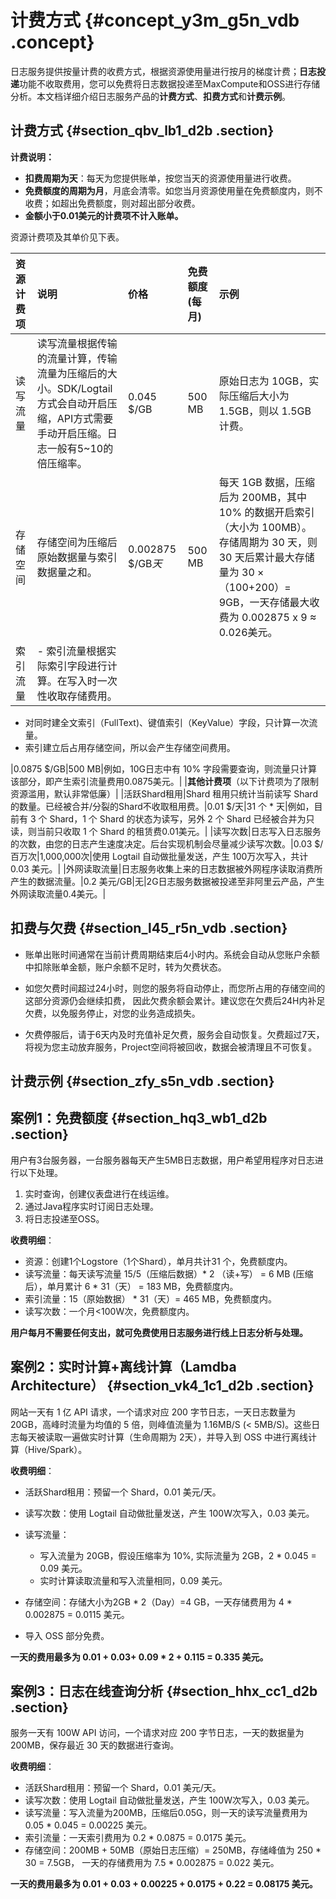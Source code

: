 # 计费方式 {#concept_y3m_g5n_vdb .concept}

日志服务提供按量计费的收费方式，根据资源使用量进行按月的梯度计费；**日志投递**功能不收取费用，您可以免费将日志数据投递至MaxCompute和OSS进行存储分析。本文档详细介绍日志服务产品的**计费方式**、**扣费方式**和**计费示例**。

## 计费方式 {#section_qbv_lb1_d2b .section}

**计费说明：**

-   **扣费周期为天**：每天为您提供账单，按您当天的资源使用量进行收费。
-   **免费额度的周期为月**，月底会清零。如您当月资源使用量在免费额度内，则不收费；如超出免费额度，则对超出部分收费。
-   **金额小于0.01美元的计费项不计入账单。**

资源计费项及其单价见下表。

|资源计费项|说明|价格|免费额度\(每月\)|示例|
|:----|:-|:-|:---------|:-|
|读写流量|读写流量根据传输的流量计算，传输流量为压缩后的大小。SDK/Logtail方式会自动开启压缩，API方式需要手动开启压缩。日志一般有5~10的倍压缩率。|0.045 $/GB|500 MB|原始日志为 10GB，实际压缩后大小为 1.5GB，则以 1.5GB 计费。|
|存储空间|存储空间为压缩后原始数据量与索引数据量之和。|0.002875 $/GB*天*|500 MB|每天 1GB 数据，压缩后为 200MB，其中 10% 的数据开启索引（大小为 100MB）。存储周期为 30 天，则30 天后累计最大存储量为 30 ×（100+200）= 9GB，一天存储最大收费为 0.002875 x 9 ≈ 0.026美元。|
|索引流量| -   索引流量根据实际索引字段进行计算。在写入时一次性收取存储费用。
-   对同时建全文索引（FullText\)、键值索引（KeyValue）字段，只计算一次流量。
-   索引建立后占用存储空间，所以会产生存储空间费用。

 |0.0875 $/GB|500 MB|例如，10G日志中有 10% 字段需要查询，则流量只计算该部分，即产生索引流量费用0.0875美元。|
|**其他计费项**（以下计费项为了限制资源滥用，默认非常低廉）|
|活跃Shard租用|Shard 租用只统计当前读写 Shard 的数量。已经被合并/分裂的Shard不收取租用费。|0.01 $/天|31 个 \* 天|例如，目前有 3 个 Shard，1 个 Shard 的状态为读写，另外 2 个 Shard 已经被合并为只读，则当前只收取 1 个 Shard 的租赁费0.01美元。|
|读写次数|日志写入日志服务的次数，由您的日志产生速度决定。后台实现机制会尽量减少读写次数。|0.03 $/百万次|1,000,000次|使用 Logtail 自动做批量发送，产生 100万次写入，共计0.03 美元。|
|外网读取流量|日志服务收集上来的日志数据被外网程序读取消费所产生的数据流量。|0.2 美元/GB|无|2G日志服务数据被投递至非阿里云产品，产生外网读取流量0.4美元。|

## 扣费与欠费 {#section_l45_r5n_vdb .section}

-   账单出账时间通常在当前计费周期结束后4小时内。系统会自动从您账户余额中扣除账单金额，账户余额不足时，转为欠费状态。

-   如您欠费时间超过24小时，则您的服务将自动停止，而您所占用的存储空间的这部分资源仍会继续扣费， 因此欠费余额会累计。建议您在欠费后24H内补足欠费，以免服务停止，对您的业务造成损失。

-   欠费停服后，请于6天内及时充值补足欠费，服务会自动恢复。欠费超过7天，将视为您主动放弃服务，Project空间将被回收，数据会被清理且不可恢复。


## 计费示例 {#section_zfy_s5n_vdb .section}

## 案例1：免费额度 {#section_hq3_wb1_d2b .section}

用户有3台服务器，一台服务器每天产生5MB日志数据，用户希望用程序对日志进行以下处理。

1.  实时查询，创建仪表盘进行在线运维。
2.  通过Java程序实时订阅日志处理。
3.  将日志投递至OSS。

**收费明细**：

-   资源：创建1个Logstore（1个Shard），单月共计31 个，免费额度内。
-   读写流量：每天读写流量 15/5（压缩后数据）\* 2 （读+写） = 6 MB \(压缩后），单月累计 6 \* 31（天） = 183 MB，免费额度内。
-   索引流量：15（原始数据） \* 31（天）= 465 MB，免费额度内。
-   读写次数：一个月<100W次，免费额度内。

**用户每月不需要任何支出，就可免费使用日志服务进行线上日志分析与处理。**

## **案例2：实时计算+离线计算（Lamdba Architecture）** {#section_vk4_1c1_d2b .section}

网站一天有 1 亿 API 请求，一个请求对应 200 字节日志，一天日志数量为 20GB，高峰时流量为均值的 5 倍，则峰值流量为 1.16MB/S \(< 5MB/S\)。这些日志每天被读取一遍做实时计算（生命周期为 2天），并导入到 OSS 中进行离线计算（Hive/Spark）。

**收费明细**：

-   活跃Shard租用：预留一个 Shard，0.01 美元/天。
-   读写次数：使用 Logtail 自动做批量发送，产生 100W次写入，0.03 美元。
-   读写流量：
    -   写入流量为 20GB，假设压缩率为 10%, 实际流量为 2GB，2 \* 0.045 = 0.09 美元。
    -   实时计算读取流量和写入流量相同，0.09 美元。
-   存储空间：存储大小为2GB \* 2（Day）=4 GB，一天存储费用为 4 \* 0.002875 = 0.0115 美元。

-   导入 OSS 部分免费。

**一天的费用最多为 0.01 + 0.03+ 0.09 \* 2 + 0.115 = 0.335 美元。**

## 案例3：日志在线查询分析 {#section_hhx_cc1_d2b .section}

服务一天有 100W API 访问，一个请求对应 200 字节日志，一天的数据量为 200MB，保存最近 30 天的数据进行查询。

**收费明细**：

-   活跃Shard租用：预留一个 Shard，0.01 美元/天。
-   读写次数：使用 Logtail 自动做批量发送，产生 100W次写入，0.03 美元。
-   读写流量：写入流量为200MB，压缩后0.05G，则一天的读写流量费用为0.05 \* 0.045 = 0.00225 美元。
-   索引流量：一天索引费用为 0.2 \* 0.0875 = 0.0175 美元。
-   存储空间：200MB + 50MB（原始日志压缩）= 250MB，存储峰值为 250 \* 30 = 7.5GB， 一天的存储费用为 7.5 \* 0.002875 = 0.022 美元。

**一天的费用最多为 0.01 + 0.03 + 0.00225 + 0.0175 + 0.22 = 0.08175 美元。**

